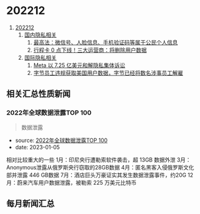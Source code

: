 # 202212

1. [202212](#202212)
    1. [国内隐私相关](#国内隐私相关)
        1. [最高法：微信号、人脸信息、手机验证码等属于公民个人信息](#最高法微信号人脸信息手机验证码等属于公民个人信息)
        2. [行程卡 0 点下线！三大运营商：将删除用户数据](#行程卡-0-点下线三大运营商将删除用户数据)
    2. [国际隐私相关](#国际隐私相关)
        1. [Meta 以 7.25 亿美元和解隐私集体诉讼](#meta-以-725-亿美元和解隐私集体诉讼)
        2. [字节员工违规获取美国用户数据，字节已经将数名涉事员工解雇](#字节员工违规获取美国用户数据字节已经将数名涉事员工解雇)


## 相关汇总性质新闻

### 2022年全球数据泄露TOP  100

> 数据泄露

- source: [2022年全球数据泄露TOP 100](https://mp.weixin.qq.com/s/-scOspYS-DRiqpEXQ_OKdQ)
- date: 2023-01-05


相对比较重大的一些
1月：印尼央行遭勒索软件袭击，超 13GB 数据外泄
3月：Anonymous泄露从俄罗斯央行窃取的28GB数据
4月：匿名黑客入侵俄罗斯文化部并泄露 446 GB数据
7月：酒店巨头万豪证实其发生数据泄露事件，约20G
12月：蔚来汽车用户数据泄露，被勒索 225 万美元比特币


## 每月新闻汇总